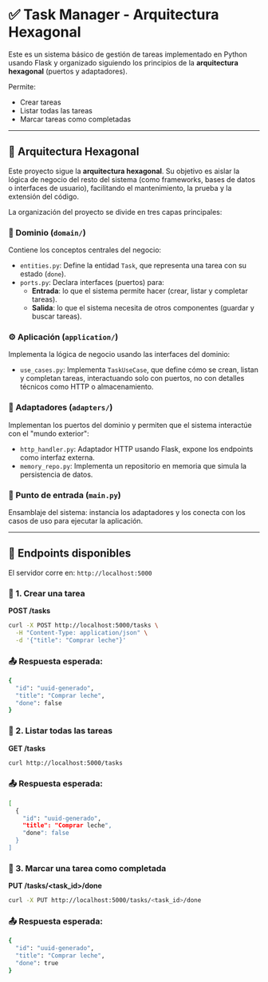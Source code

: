 # ✅ Task Manager - Arquitectura Hexagonal

Este es un sistema básico de gestión de tareas implementado en Python usando Flask y organizado siguiendo los principios de la **arquitectura hexagonal** (puertos y adaptadores).

Permite:
- Crear tareas
- Listar todas las tareas
- Marcar tareas como completadas

---

## 🧱 Arquitectura Hexagonal

Este proyecto sigue la **arquitectura hexagonal**. Su objetivo es aislar la lógica de negocio del resto del sistema (como frameworks, bases de datos o interfaces de usuario), facilitando el mantenimiento, la prueba y la extensión del código.

La organización del proyecto se divide en tres capas principales:

### 🧠 Dominio (`domain/`)
Contiene los conceptos centrales del negocio:

- `entities.py`: Define la entidad `Task`, que representa una tarea con su estado (`done`).
- `ports.py`: Declara interfaces (puertos) para:
  - **Entrada**: lo que el sistema permite hacer (crear, listar y completar tareas).
  - **Salida**: lo que el sistema necesita de otros componentes (guardar y buscar tareas).

### ⚙️ Aplicación (`application/`)
Implementa la lógica de negocio usando las interfaces del dominio:

- `use_cases.py`: Implementa `TaskUseCase`, que define cómo se crean, listan y completan tareas, interactuando solo con puertos, no con detalles técnicos como HTTP o almacenamiento.

### 🔌 Adaptadores (`adapters/`)
Implementan los puertos del dominio y permiten que el sistema interactúe con el "mundo exterior":

- `http_handler.py`: Adaptador HTTP usando Flask, expone los endpoints como interfaz externa.
- `memory_repo.py`: Implementa un repositorio en memoria que simula la persistencia de datos.

### 🚀 Punto de entrada (`main.py`)
Ensamblaje del sistema: instancia los adaptadores y los conecta con los casos de uso para ejecutar la aplicación.

---

## 🚀 Endpoints disponibles

El servidor corre en: `http://localhost:5000`

### 📌 1. Crear una tarea

**POST /tasks**

```bash
curl -X POST http://localhost:5000/tasks \
  -H "Content-Type: application/json" \
  -d '{"title": "Comprar leche"}'
```

### 📤 Respuesta esperada:

```bash
{
  "id": "uuid-generado",
  "title": "Comprar leche",
  "done": false
}
```

### 📌 2. Listar todas las tareas

**GET /tasks**

```bash
curl http://localhost:5000/tasks
```

### 📤 Respuesta esperada:

```bash
[
  {
    "id": "uuid-generado",
    "title": "Comprar leche",
    "done": false
  }
]
```

### 📌 3. Marcar una tarea como completada

**PUT /tasks/<task_id>/done**

```bash
curl -X PUT http://localhost:5000/tasks/<task_id>/done
```

### 📤 Respuesta esperada:

```bash
{
  "id": "uuid-generado",
  "title": "Comprar leche",
  "done": true
}
```
